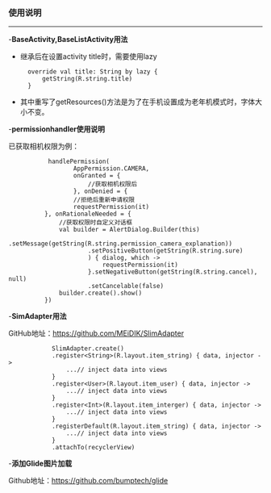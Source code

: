 ### 使用说明

---

-**BaseActivity,BaseListActivity用法**

- 继承后在设置activity title时，需要使用lazy

        override val title: String by lazy {
            getString(R.string.title)
        }

- 其中重写了getResources()方法是为了在手机设置成为老年机模式时，字体大小不变。

-**permissionhandler使用说明**

   已获取相机权限为例：

               handlePermission(
                      AppPermission.CAMERA,
                      onGranted = {
                          //获取相机权限后
                      }, onDenied = {
                      //拒绝后重新申请权限
                      requestPermission(it)
              }, onRationaleNeeded = {
                  //获取权限时自定义对话框
                  val builder = AlertDialog.Builder(this)
                          .setMessage(getString(R.string.permission_camera_explanation))
                          .setPositiveButton(getString(R.string.sure)
                          ) { dialog, which ->
                              requestPermission(it)
                          }.setNegativeButton(getString(R.string.cancel), null)
                          .setCancelable(false)
                  builder.create().show()
              })

-**SimAdapter用法**

GitHub地址：https://github.com/MEiDIK/SlimAdapter

                SlimAdapter.create()
                .register<String>(R.layout.item_string) { data, injector ->
                    ...// inject data into views
                }
                .register<User>(R.layout.item_user) { data, injector ->
                    ...// inject data into views
                }
                .register<Int>(R.layout.item_interger) { data, injector ->
                    ...// inject data into views
                }
                .registerDefault(R.layout.item_string) { data, injector ->
                    ...// inject data into views
                }
                .attachTo(recyclerView)

-**添加Glide图片加载**

Github地址：https://github.com/bumptech/glide